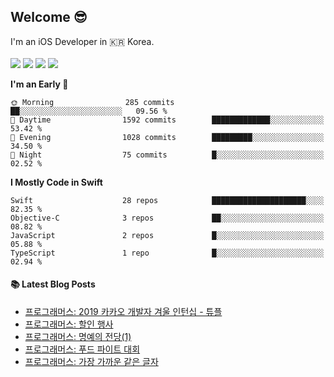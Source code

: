 ## Welcome 😎
I'm an iOS Developer in 🇰🇷 Korea.
<br>
<br>
<img src="https://img.shields.io/badge/iOS-000000?style=for-the-badge&logo=ios&logoColor=white">
<img src="https://img.shields.io/badge/Swift-FA7343?style=for-the-badge&logo=swift&logoColor=white">
<img src="https://img.shields.io/badge/OBJECTIVE--C-%233A95E3.svg?style=for-the-badge&logo=apple&logoColor=white">
<img src="https://img.shields.io/badge/JavaScript-F7DF1E?style=for-the-badge&logo=JavaScript&logoColor=white">

<!--START_SECTION:waka-->


**I'm an Early 🐤** 

```text
🌞 Morning                285 commits         ██░░░░░░░░░░░░░░░░░░░░░░░   09.56 % 
🌆 Daytime                1592 commits        █████████████░░░░░░░░░░░░   53.42 % 
🌃 Evening                1028 commits        █████████░░░░░░░░░░░░░░░░   34.50 % 
🌙 Night                  75 commits          █░░░░░░░░░░░░░░░░░░░░░░░░   02.52 % 
```

**I Mostly Code in Swift** 

```text
Swift                    28 repos            █████████████████████░░░░   82.35 % 
Objective-C              3 repos             ██░░░░░░░░░░░░░░░░░░░░░░░   08.82 % 
JavaScript               2 repos             █░░░░░░░░░░░░░░░░░░░░░░░░   05.88 % 
TypeScript               1 repo              █░░░░░░░░░░░░░░░░░░░░░░░░   02.94 % 
```

<!--END_SECTION:waka-->

#### 📚 Latest Blog Posts

- [프로그래머스: 2019 카카오 개발자 겨울 인턴십 - 튜플](https://ggool.tistory.com/276)
- [프로그래머스: 할인 행사](https://ggool.tistory.com/275)
- [프로그래머스: 명예의 전당(1)](https://ggool.tistory.com/274)
- [프로그래머스: 푸드 파이트 대회](https://ggool.tistory.com/273)
- [프로그래머스: 가장 가까운 같은 글자](https://ggool.tistory.com/272)

